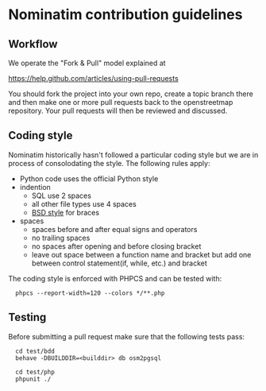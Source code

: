 # Nominatim contribution guidelines

## Workflow

We operate the "Fork & Pull" model explained at

https://help.github.com/articles/using-pull-requests

You should fork the project into your own repo, create a topic branch
there and then make one or more pull requests back to the openstreetmap repository.
Your pull requests will then be reviewed and discussed.

## Coding style

Nominatim historically hasn't followed a particular coding style but we
are in process of consolodating the style. The following rules apply:

 * Python code uses the official Python style
 * indention
   * SQL use 2 spaces
   * all other file types use 4 spaces
   * [BSD style](https://en.wikipedia.org/wiki/Indent_style#Allman_style) for braces
 * spaces
   * spaces before and after equal signs and operators
   * no trailing spaces
   * no spaces after opening and before closing bracket
   * leave out space between a function name and bracket
     but add one between control statement(if, while, etc.) and bracket

The coding style is enforced with PHPCS and can be tested with:

```
  phpcs --report-width=120 --colors */**.php
```

## Testing

Before submitting a pull request make sure that the following tests pass:

```
  cd test/bdd
  behave -DBUILDDIR=<builddir> db osm2pgsql
```

```
  cd test/php
  phpunit ./
```
